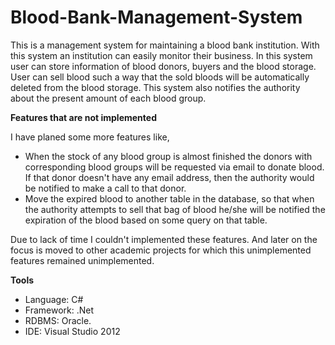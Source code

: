 # Blood-Bank-Management-System

This is a management system for maintaining a blood bank institution. With this system an institution can easily monitor their business. In this system user can store information of blood donors, buyers and the blood storage. User can sell blood such a way that the sold bloods will be automatically deleted from the blood storage. This system also notifies the authority about the present amount of each blood group.

**Features that are not implemented**

I have planed some more features like,
  - When the stock of any blood group is almost finished the donors with corresponding blood groups will be requested via email to donate blood. If that donor doesn't have any email address, then the authority would be notified to make a call to that donor.
  - Move the expired blood to another table in the database, so that when the authority attempts to sell that bag of blood he/she will be notified the expiration of the blood based on some query on that table.
  
Due to lack of time I couldn't implemented these features. And later on the focus is moved to other academic projects for which this unimplemented features remained unimplemented.
  
**Tools**

  - Language: C#
  - Framework: .Net
  - RDBMS: Oracle.
  - IDE: Visual Studio 2012
